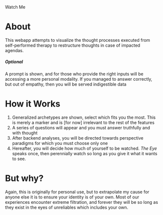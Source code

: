 Watch Me

# About
This webapp attempts to visualize the thought processes executed from self-performed therapy to restructure thoughts in case of impacted agendas.

##### Optional
A prompt is shown, and for those who provide the right inputs will be accessing a more personal modality. If you managed to answer correctly, but out of empathy, then you will be served indigestible data

# How it Works
1. Generalized archetypes are shown, select which fits you the most. This is merely a marker and is [for now] irrelevant to the rest of the features
2. A series of questions will appear and you must answer truthfully and with thought
3. After backend analyses, you will be directed towards perspective paradigms for which you must choose only one
4. Hereafter, you will decide how much of yourself to be watched. *The Eye* speaks once, then perennially watch so long as you give it what it wants to see.

# But why?
Again, this is originally for personal use, but to extrapolate my cause for anyone else it is to ensure your identity is of your own. Most of our experiences encounter extreme filtration, and forever they will be so long as they exist in the eyes of unreliables which includes your own. 
